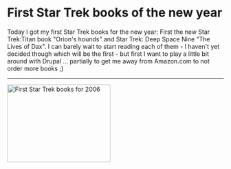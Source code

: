 # First Star Trek books of the new year

Today I got my first Star Trek books for the new year: First the new Star Trek:Titan book "Orion's hounds" and Star Trek: Deep Space Nine "The Lives of Dax". I can barely wait to start reading each of them - I haven't yet decided though which will be the first - but first I want to play a little bit around with Drupal ... partially to get me away from Amazon.com to not order more books ;)

-------------------------------



<a href="http://www.flickr.com/photos/zerok/82029991/" title="Photo Sharing"><img src="http://static.flickr.com/38/82029991_67c7c0276c_m.jpg" width="240" height="180" alt="First Star Trek books for 2006" /></a>